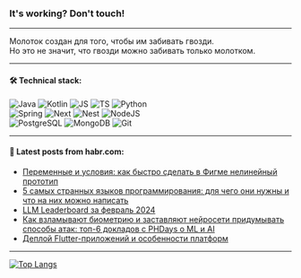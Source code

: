 ### It's working? Don't touch!

---
Молоток создан для того, чтобы им забивать гвозди. <br>
Но это не значит, что гвозди можно забивать только молотком.

---

#### 🛠️ Technical stack:

![Java](https://img.shields.io/badge/Java-informational?logo=Oracle&style=flat&logoColor=white&color=FF4500)
![Kotlin](https://img.shields.io/badge/Kotlin-informational?logo=Kotlin&style=flat&logoColor=white&color=774D97)
![JS](https://img.shields.io/badge/JS-informational?logo=javaScript&style=flat&logoColor=black&color=F7Df1E)
![TS](https://img.shields.io/badge/TypeScript-informational?logo=typeScript&style=flat&logoColor=black&color=017acc)
![Python](https://img.shields.io/badge/Python-informational?logo=Python&style=flat&logoColor=black&color=ffdd54) <br>
![Spring](https://img.shields.io/badge/SpringBoot-informational?logo=SpringBoot&style=flat&logoColor=white&color=6DB33F) 
![Next](https://img.shields.io/badge/Next.js-informational?logo=Next.js&style=flat&logoColor=white&color=3671a1)
![Nest](https://img.shields.io/badge/NestJS-informational?logo=NestJS&style=flat&logoColor=white&color=E0234E)
![NodeJS](https://img.shields.io/badge/NodeJS-informational?logo=node.js&style=flat&logoColor=white&color=70A760) <br>
![PostgreSQL](https://img.shields.io/badge/PostgreSQL-informational?logo=PostgreSQL&style=flat&logoColor=white&color=DAA520)
![MongoDB](https://img.shields.io/badge/MongoDB-informational?logo=MongoDB&style=flat&logoColor=white&color=870000)
![Git](https://img.shields.io/badge/Git-informational?logo=git&style=flat&logoColor=white&color=f74e28)

___

#### 💬 Latest posts from habr.com:

<!-- BLOG-POST-LIST:START -->
- [Переменные и условия: как быстро сделать в Фигме нелинейный прототип](https://habr.com/ru/companies/alfa/articles/795357/?utm_source=habrahabr&utm_medium=rss&utm_campaign=795357)
- [5 самых странных языков программирования: для чего они нужны и что на них можно написать](https://habr.com/ru/companies/ru_mts/articles/797301/?utm_source=habrahabr&utm_medium=rss&utm_campaign=797301)
- [LLM Leaderboard за февраль 2024](https://habr.com/ru/articles/796825/?utm_source=habrahabr&utm_medium=rss&utm_campaign=796825)
- [Как взламывают биометрию и заставляют нейросети придумывать способы атак: топ-6 докладов с PHDays о ML и AI](https://habr.com/ru/companies/pt/articles/797241/?utm_source=habrahabr&utm_medium=rss&utm_campaign=797241)
- [Деплой Flutter-приложений и особенности платформ](https://habr.com/ru/companies/agima/articles/797223/?utm_source=habrahabr&utm_medium=rss&utm_campaign=797223)
<!-- BLOG-POST-LIST:END -->

---
[![Top Langs](https://github-readme-stats-git-master-advtsetting-gmailcom.vercel.app/api/top-langs/?username=zloylis&langs_count=10&hide_title=false&title_color=e6edf3&size_weight=0.5&count_weight=0.5&layout=compact&hide_border=true&theme=dracula)](https://github.com/zloylis)

<!-- ![GitHub stats](https://github-readme-stats-git-master-advtsetting-gmailcom.vercel.app/api?username=zloylis&show_icons=true&hide_border=true&theme=dracula&hide_title=true&include_all_commits=true&count_private=true&hide=contribs&hide_rank=true) -->
